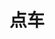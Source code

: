 ---
description: 屌丝看名车内饰。
layout: post
results:
- primaryGenreName: Utilities
  version: '1.0.0'
  trackViewUrl: https://itunes.apple.com/cn/app/dian-che/id670862766?mt=8&uo=4
  artworkUrl100: http://a421.phobos.apple.com/us/r30/Purple6/v4/dc/c2/e2/dcc2e26d-3ffb-b5fe-0d8f-e50e480afdee/mzl.emtvihna.jpg
  artworkUrl60: http://a817.phobos.apple.com/us/r30/Purple/v4/8d/ec/6e/8dec6ea2-625e-7f30-6350-05a1b357ceae/Icon.png
  userRatingCountForCurrentVersion: 12
  sellerName: Beijing Communication Group
  supportedDevices:
  - iPhone4S
  - iPad2Wifi
  - iPhone5
  - iPhone5c
  - iPhone4
  - iPadMini
  - iPodTouchThirdGen
  - iPadThirdGen
  - iPad3G
  - iPadMini4G
  - iPadFourthGen4G
  - iPadWifi
  - iPodTouchourthGen
  - iPadFourthGen
  - iPad23G
  - iPhone-3GS
  - iPodTouchFifthGen
  - iPhone5s
  - iPadThirdGen4G
  genres:
  - 工具
  - 新闻
  trackName: 点车
  description: "全球第一家全景、3D展示汽车内饰、外观的汽车APP，点车为广大汽车消费者提供汽车全景观赏；汽车热点解析、评论；车型评测文章等与汽车生活相关的一站式服务平台。手机客户端的推出，致力于第一时间向用户展示最真实的3D全景车辆信息；为用户提供最全面、专业、可信赖、高互动性的内容，用户手指轻点屏幕即可尽情欣赏不一样的汽车信息，轻松的查询找车，随时参与的互动、转发，一切尽在点车APP。\n\n
    \   还在枯燥的看着平面的局部车型图片吗？想过足不出户就能看到心仪车型的全景吗？还在犹豫什么，还不来“点车”看看全景汽车，这里有全部在售车型的全景环拍，这里有细致入微的细节介绍，这里有动感、透人眼球的试驾评测，这里有你想要了解的任何细节，你还在犹豫什么？\n\n
    \   \n产品特色：3D点车，轻触屏幕即刻掌控\n\n生动灵活多视角展现汽车外观、内饰、细节热点等前言信息，可以让您足不出户领略汽车3D展示所带来的震撼效果，实用的内容处处为您买车、预约试驾提供积极的响应式服务。充满乐趣的内容让您足不出户便可感受身临其境的汽车文化。\n\n找车：覆盖上万车型\n\n覆盖上百个汽车品牌厂商的汽车车型信息，超过3位数的汽车3D全景展示，并且每天都通过流媒体进行车辆的更新，确保您能够在第一时间找到您心目中最想体验的车型，全方位无死角的展示车辆的高清大图和3D影像，并提供符合您需求的经销商预约信息。\n\n互动：随时随地与朋友分享\n\n通过车辆的外观热点、内饰热点进行分享，微博评论等途径，日产生1万条以上的互动，在所有关于汽车的评论中，有80%的用户会进行微博转发，同时会告知更多的用户了解3D点车。"
  price: 0
  trackId: 670862766
  releaseDate: '2013-10-03T02:58:14Z'
  screenshotUrls:
  - http://a1.mzstatic.com/us/r30/Purple/v4/9d/67/b2/9d67b2ff-6cde-e8c1-79a1-be0bb40ab41b/screen320x320.jpeg
  - http://a1.mzstatic.com/us/r30/Purple/v4/6e/6c/0e/6e6c0e43-c866-6dda-83f7-601e2ca28344/screen320x320.jpeg
  - http://a5.mzstatic.com/us/r30/Purple6/v4/2d/82/b8/2d82b8c8-d827-b6b9-a789-58fd19b6bc6b/screen320x320.jpeg
  - http://a2.mzstatic.com/us/r30/Purple/v4/ec/14/28/ec1428eb-ea70-d75f-8b81-7879e1509067/screen320x320.jpeg
  - http://a4.mzstatic.com/us/r30/Purple6/v4/2d/49/16/2d491654-da11-7ce4-f5e3-4edbac48ac7c/screen320x320.jpeg
  artistViewUrl: https://itunes.apple.com/cn/artist/sunny-communication-group/id670862769?uo=4
  primaryGenreId: 6002
  userRatingCount: 12
  averageUserRatingForCurrentVersion: 5
  kind: software
  fileSizeBytes: '5830129'
  bundleId: cn.sunnyc.dianche
  trackContentRating: 4+
  artistName: Sunny Communication Group
  trackCensoredName: 点车
  isGameCenterEnabled: false
  contentAdvisoryRating: 4+
  languageCodesISO2A:
  - EN
  averageUserRating: 5
  features: &a []
  wrapperType: software
  artworkUrl512: http://a421.phobos.apple.com/us/r30/Purple6/v4/dc/c2/e2/dcc2e26d-3ffb-b5fe-0d8f-e50e480afdee/mzl.emtvihna.jpg
  formattedPrice: 免费
  artistId: 670862769
  genreIds:
  - '6002'
  - '6009'
  currency: CNY
  ipadScreenshotUrls: *a
category: 工具
tags: tag1
resultCount: 1
title: 点车

---
